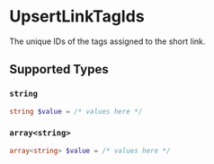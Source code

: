# UpsertLinkTagIds

The unique IDs of the tags assigned to the short link.


## Supported Types

### `string`

```php
string $value = /* values here */
```

### `array<string>`

```php
array<string> $value = /* values here */
```

